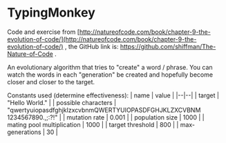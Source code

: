 # TypingMonkey

Code and exercise from [http://natureofcode.com/book/chapter-9-the-evolution-of-code/](http://natureofcode.com/book/chapter-9-the-evolution-of-code/) , the GitHub link is: https://github.com/shiffman/The-Nature-of-Code . 

An evolutionary algorithm that tries to "create" a word / phrase. 
You can watch the words in each "generation" be created and hopefully become closer and closer to the target.

Constants used (determine effectiveness):
| name | value |
|--|--|
| target | "Hello World." |
| possible characters | "qwertyuiopasdfghjklzxcvbnmQWERTYUIOPASDFGHJKLZXCVBNM 1234567890.,;:?!" |
| mutation rate | 0.001 |
| population size | 1000 |
| mating pool multiplication | 1000 |
| target threshold | 800 |
| max-generations | 30 |
